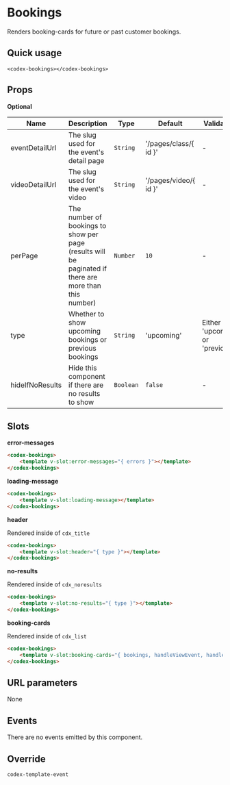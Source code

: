 # Bookings

Renders booking-cards for future or past customer bookings.

## Quick usage

```vue
<codex-bookings></codex-bookings>
```

## Props

**Optional**

| Name | Description | Type | Default | Validation |
| - | - | - | - | - |
| eventDetailUrl | The slug used for the event's detail page | `String` | '/pages/class/{ id }' | - |
| videoDetailUrl | The slug used for the event's video | `String` | '/pages/video/{ id }' | - |
| perPage | The number of bookings to show per page (results will be paginated if there are more than this number) | `Number` | `10` | - |
| type | Whether to show upcoming bookings or previous bookings | `String` | 'upcoming' | Either 'upcoming' or 'previous' |
| hideIfNoResults | Hide this component if there are no results to show | `Boolean` | `false` | - |



## Slots

**error-messages**

```html
<codex-bookings>
	<template v-slot:error-messages="{ errors }"></template>
</codex-bookings>
```

**loading-message**

```html
<codex-bookings>
	<template v-slot:loading-message></template>
</codex-bookings>
```

**header**

Rendered inside of `cdx_title`
```html
<codex-bookings>
	<template v-slot:header="{ type }"></template>
</codex-bookings>
```

**no-results**   

Rendered inside of `cdx_noresults`
```html
<codex-bookings>
	<template v-slot:no-results="{ type }"></template>
</codex-bookings>
```

**booking-cards**   

Rendered inside of `cdx_list`
```html
<codex-bookings>
	<template v-slot:booking-cards="{ bookings, handleViewEvent, handleCancel, handleWatch, handleJoinZoom }"></template>
</codex-bookings>
```

## URL parameters

None

## Events

There are no events emitted by this component.

## Override

`
codex-template-event
`

